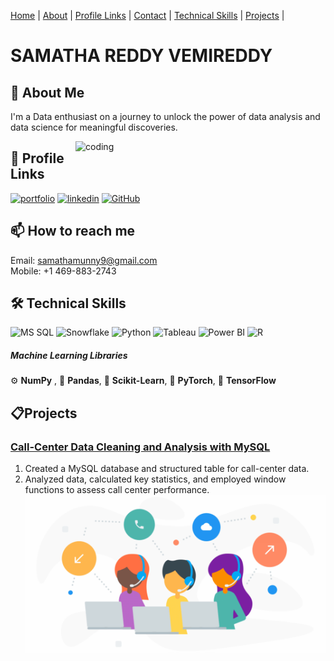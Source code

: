 [Home](#about)  |
[About](#about)  |
[Profile Links](#profile-links)  |
[Contact](#how-to-reach-me)  |
[Technical Skills](#technical-skills)  |
[Projects](#projects)  |

# SAMATHA REDDY VEMIREDDY

## 🚀 About Me
<a name="about"></a>
I'm a Data enthusiast on a journey to unlock the power of data analysis and data science for meaningful discoveries.

<img align="right" alt="coding" width="400" src = "https://miro.medium.com/max/1400/1*qdAW1TjCN57h1lbuuzvchg.gif">


## 🔗 Profile Links
<a name="profile-links"></a>
[![portfolio](https://img.shields.io/badge/portfolio-808080?style=for-the-badge&logo=ko-fi&logoColor=white)](https://samathareddyvemireddy.github.io/SamathaReddyVemireddy/)
[![linkedin](https://img.shields.io/badge/linkedin-0A66C2?style=for-the-badge&logo=linkedin&logoColor=white)](https://www.linkedin.com/in/samatha-reddy-vemireddy/)
[![GitHub](https://img.shields.io/badge/GitHub-181717?style=for-the-badge&logo=github&logoColor=white)](https://github.com/SamathaReddyVemireddy)





## 📫 How to reach me
<a name="how-to-reach-me"></a>
Email: samathamunny9@gmail.com  
Mobile: +1 469-883-2743




## 🛠 Technical Skills
<a name="technical-skills"></a>
![MS SQL](https://img.shields.io/badge/MS%20SQL-grey?logo=microsoft-sql-server)
![Snowflake](https://img.shields.io/badge/Snowflake-blue?logo=snowflake&logoColor=white)
![Python](https://img.shields.io/badge/Python-green?logo=python&logoColor=white)
![Tableau](https://img.shields.io/badge/Tableau-orange?logo=tableau&logoColor=white)
![Power BI](https://img.shields.io/badge/Power%20BI-yellow?logo=power-bi&logoColor=white)
![R](https://img.shields.io/badge/R-blue?logo=r&logoColor=white)
##### Machine Learning Libraries
⚙️ **NumPy** , 🐼 **Pandas**, 🧠 **Scikit-Learn**,  🚀 **PyTorch**, 🌌 **TensorFlow**





## 📋Projects
<a name="projects"></a>
### [Call-Center Data Cleaning and Analysis with MySQL](https://github.com/SamathaReddyVemireddy/Call-Center-Data-Cleaning-and-Analysis-with-MySQL)
1. Created a MySQL database and structured table for call-center data.
2. Analyzed data, calculated key statistics, and employed window functions to assess call center performance.
 ![callcenter](images/call_center.png)
